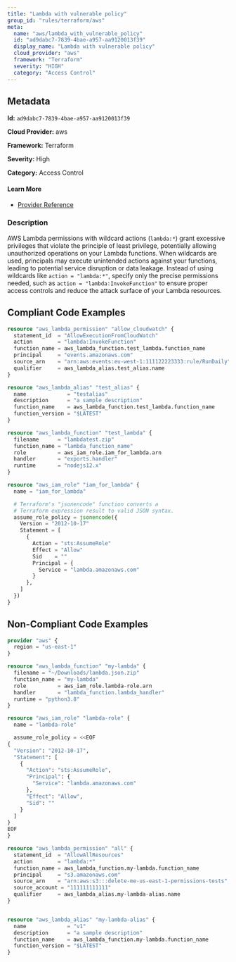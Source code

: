 ```yaml
---
title: "Lambda with vulnerable policy"
group_id: "rules/terraform/aws"
meta:
  name: "aws/lambda_with_vulnerable_policy"
  id: "ad9dabc7-7839-4bae-a957-aa9120013f39"
  display_name: "Lambda with vulnerable policy"
  cloud_provider: "aws"
  framework: "Terraform"
  severity: "HIGH"
  category: "Access Control"
---
```

## Metadata

**Id:** `ad9dabc7-7839-4bae-a957-aa9120013f39`

**Cloud Provider:** aws

**Framework:** Terraform

**Severity:** High

**Category:** Access Control

#### Learn More

 - [Provider Reference](https://registry.terraform.io/providers/hashicorp/aws/latest/docs/resources/lambda_permission#action)

### Description

 AWS Lambda permissions with wildcard actions (`lambda:*`) grant excessive privileges that violate the principle of least privilege, potentially allowing unauthorized operations on your Lambda functions. When wildcards are used, principals may execute unintended actions against your functions, leading to potential service disruption or data leakage. Instead of using wildcards like `action = "lambda:*"`, specify only the precise permissions needed, such as `action = "lambda:InvokeFunction"` to ensure proper access controls and reduce the attack surface of your Lambda resources.


## Compliant Code Examples
```terraform
resource "aws_lambda_permission" "allow_cloudwatch" {
  statement_id  = "AllowExecutionFromCloudWatch"
  action        = "lambda:InvokeFunction"
  function_name = aws_lambda_function.test_lambda.function_name
  principal     = "events.amazonaws.com"
  source_arn    = "arn:aws:events:eu-west-1:111122223333:rule/RunDaily"
  qualifier     = aws_lambda_alias.test_alias.name
}

resource "aws_lambda_alias" "test_alias" {
  name             = "testalias"
  description      = "a sample description"
  function_name    = aws_lambda_function.test_lambda.function_name
  function_version = "$LATEST"
}

resource "aws_lambda_function" "test_lambda" {
  filename      = "lambdatest.zip"
  function_name = "lambda_function_name"
  role          = aws_iam_role.iam_for_lambda.arn
  handler       = "exports.handler"
  runtime       = "nodejs12.x"
}

resource "aws_iam_role" "iam_for_lambda" {
  name = "iam_for_lambda"

  # Terraform's "jsonencode" function converts a
  # Terraform expression result to valid JSON syntax.
  assume_role_policy = jsonencode({
    Version = "2012-10-17"
    Statement = [
      {
        Action = "sts:AssumeRole"
        Effect = "Allow"
        Sid    = ""
        Principal = {
          Service = "lambda.amazonaws.com"
        }
      },
    ]
  })
}

```
## Non-Compliant Code Examples
```terraform
provider "aws" {
  region = "us-east-1"
}

resource "aws_lambda_function" "my-lambda" {
  filename = "~/Downloads/lambda.json.zip"
  function_name = "my-lambda"
  role          = aws_iam_role.lambda-role.arn
  handler       = "lambda_function.lambda_handler"
  runtime = "python3.8"
}

resource "aws_iam_role" "lambda-role" {
  name = "lambda-role"

  assume_role_policy = <<EOF
{
  "Version": "2012-10-17",
  "Statement": [
    {
      "Action": "sts:AssumeRole",
      "Principal": {
        "Service": "lambda.amazonaws.com"
      },
      "Effect": "Allow",
      "Sid": ""
    }
  ]
}
EOF
}

resource "aws_lambda_permission" "all" {
  statement_id  = "AllowAllResources"
  action        = "lambda:*"
  function_name = aws_lambda_function.my-lambda.function_name
  principal     = "s3.amazonaws.com"
  source_arn    = "arn:aws:s3:::delete-me-us-east-1-permissions-tests"
  source_account = "111111111111"
  qualifier     = aws_lambda_alias.my-lambda-alias.name
}


resource "aws_lambda_alias" "my-lambda-alias" {
  name             = "v1"
  description      = "a sample description"
  function_name    = aws_lambda_function.my-lambda.function_name
  function_version = "$LATEST"
}

```